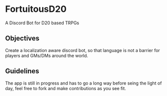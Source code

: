 # FortuitousD20
A Discord Bot for D20 based TRPGs

## Objectives
Create a localization aware discord bot, so that language is not a barrier for players and GMs/DMs around the world. 

## Guidelines
The app is still in progress and has to go a long way before seing the light of day, feel free to fork and make contributions as you see fit. 
